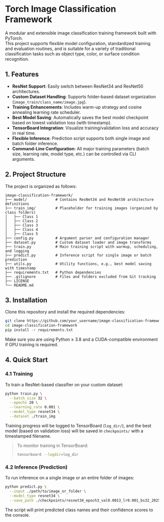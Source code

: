 # Torch Image Classification Framework

A modular and extensible image classification training framework built with PyTorch.  
This project supports flexible model configuration, standardized training and evaluation routines, and is suitable for a variety of traditional classification tasks such as object type, color, or surface condition recognition.

## 1. Features

- **ResNet Support**: Easily switch between ResNet34 and ResNet50 architectures.
- **Custom Dataset Handling**: Supports folder-based dataset organization (`image_train/class_name/image.jpg`).
- **Training Enhancements**: Includes warm-up strategy and cosine annealing learning rate scheduler.
- **Best Model Saving**: Automatically saves the best model checkpoint based on lowest validation loss (with timestamp).
- **TensorBoard Integration**: Visualize training/validation loss and accuracy in real time.
- **Flexible Inference**: Prediction script supports both single image and batch folder inference.
- **Command-Line Configuration**: All major training parameters (batch size, learning rate, model type, etc.) can be controlled via CLI arguments.

## 2. Project Structure

The project is organized as follows:
```plaintext
image-classification-framework/
├── model/             # Contains ResNet34 and ResNet50 architecture definitions
├── train_img/         # Placeholder for training images (organized by class folders)
│   ├── Class 1               
│   ├── Class 2
│   ├── Class 3               
│   ├── Class 4
│   ├── Class 5                         
├── config.py          # Argument parser and configuration manager
├── dataset.py         # Custom dataset loader and image transforms
├── train.py           # Main training script with warmup, scheduling, and logging
├── predict.py         # Inference script for single image or batch prediction
├── utils.py           # Utility functions, e.g., best model saving with timestamp
├── requirements.txt   # Python dependencies
├── .gitignore         # Files and folders excluded from Git tracking
├── LICENSE            
└── README.md          
```

## 3. Installation

Clone this repository and install the required dependencies:

```bash
git clone https://github.com/your_username/image-classification-framework.git
cd image-classification-framework
pip install -r requirements.txt
```
Make sure you are using Python ≥ 3.8 and a CUDA-compatible environment if GPU training is required.

## 4. Quick Start

### 4.1 Training

To train a ResNet-based classifier on your custom dataset:

```bash
python train.py \
  --batch_size 32 \
  --epochs 20 \
  --learning_rate 0.001 \
  --model_type resnet34 \
  --dataset ./train_img
```

Training progress will be logged to TensorBoard (`log_dir/`), and the best model (based on validation loss) will be saved in `checkpoints/` with a timestamped filename.

> To monitor training in TensorBoard:
>
> ```bash
> tensorboard --logdir=log_dir
> ```

### 4.2 Inference (Prediction)

To run inference on a single image or an entire folder of images:

```bash
python predict.py \
  --input ./path/to/image_or_folder \
  --model_type resnet34 \
  --save_path ./checkpoints/resnet34_epoch3_val0.0013_lr0.001_bs32_20250601_125517.pth
```

The script will print predicted class names and their confidence scores to the console.
